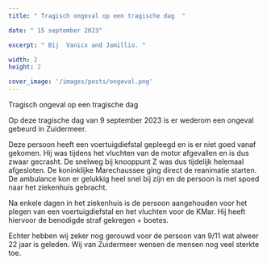 ```yaml
---
title: " Tragisch ongeval op een tragische dag  "

date: " 15 september 2023"

excerpt: " Bij  Vanicx and Jamillio. "

width: 2
height: 2

cover_image: '/images/posts/ongeval.png'
---
```


Tragisch ongeval op een tragische dag

Op deze tragische dag van 9 september 2023 is er wederom een ongeval gebeurd in Zuidermeer.

Deze persoon heeft een voertuigdiefstal gepleegd en is er niet goed vanaf gekomen. Hij was tijdens het vluchten van de motor afgevallen en is dus zwaar gecrasht. De snelweg bij knooppunt Z was dus tijdelijk helemaal afgesloten. De koninklijke Marechaussee ging direct de reanimatie starten. De ambulance kon er gelukkig heel snel bij zijn en de persoon is met spoed naar het ziekenhuis gebracht.

Na enkele dagen in het ziekenhuis is de persoon aangehouden voor het plegen van een voertuigdiefstal en het vluchten voor de KMar. Hij heeft hiervoor de benodigde straf gekregen + boetes.

Echter hebben wij zeker nog gerouwd voor de persoon van 9/11 wat alweer 22 jaar is geleden. Wij van Zuidermeer wensen de mensen nog veel sterkte toe.
